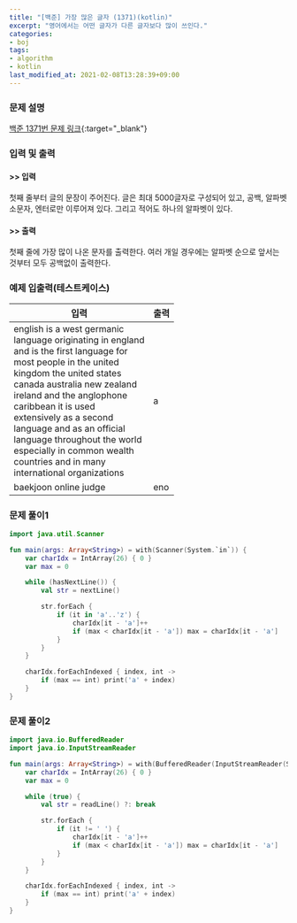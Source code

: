 ```yaml
---
title: "[백준] 가장 많은 글자 (1371)(kotlin)"
excerpt: "영어에서는 어떤 글자가 다른 글자보다 많이 쓰인다."
categories:
- boj
tags:
- algorithm
- kotlin
last_modified_at: 2021-02-08T13:28:39+09:00
---
```



### 문제 설명
[백준 1371번 문제 링크](https://www.acmicpc.net/problem/1371#description){:target="_blank"}




### 입력 및 출력
#### >> 입력
첫째 줄부터 글의 문장이 주어진다. 글은 최대 5000글자로 구성되어 있고, 공백, 알파벳 소문자, 엔터로만 이루어져 있다. 그리고 적어도 하나의 알파벳이 있다.



#### >> 출력
첫째 줄에 가장 많이 나온 문자를 출력한다. 여러 개일 경우에는 알파벳 순으로 앞서는 것부터 모두 공백없이 출력한다.





### 예제 입출력(테스트케이스)


|입력|출력|
|-----|------|
|english is a west germanic<br>language originating in england<br>and is the first language for<br>most people in the united<br>kingdom the united states<br>canada australia new zealand<br>ireland and the anglophone<br>caribbean it is used<br>extensively as a second<br>language and as an official<br>language throughout the world<br>especially in common wealth<br>countries and in many<br>international organizations|a|
|baekjoon online judge|eno|




### 문제 풀이1
```kotlin
import java.util.Scanner

fun main(args: Array<String>) = with(Scanner(System.`in`)) {
    var charIdx = IntArray(26) { 0 }
    var max = 0

    while (hasNextLine()) {
        val str = nextLine()

        str.forEach {
            if (it in 'a'..'z') {
                charIdx[it - 'a']++
                if (max < charIdx[it - 'a']) max = charIdx[it - 'a']
            }
        }
    }

    charIdx.forEachIndexed { index, int ->
        if (max == int) print('a' + index)
    }
}
```

### 문제 풀이2
```kotlin
import java.io.BufferedReader
import java.io.InputStreamReader

fun main(args: Array<String>) = with(BufferedReader(InputStreamReader(System.`in`))) {
    var charIdx = IntArray(26) { 0 }
    var max = 0

    while (true) {
        val str = readLine() ?: break

        str.forEach {
            if (it != ' ') {
                charIdx[it - 'a']++
                if (max < charIdx[it - 'a']) max = charIdx[it - 'a']
            }
        }
    }

    charIdx.forEachIndexed { index, int ->
        if (max == int) print('a' + index)
    }
}
```